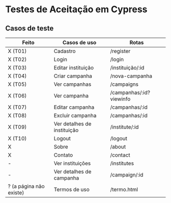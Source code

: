 # Testes de Aceitação em Cypress

## Casos de teste

| Feito | Casos de uso | Rotas |
|-------|--------------|-------|
| X (T01) | Cadastro | /register |
| X (T02) | Login | /login |
| X (T03) | Editar instituição | /instituição/:id |
| X (T04) | Criar campanha | /nova-campanha |
| X (T05) | Ver campanhas | /campaigns |
| X (T06) | Ver campanha | /campanhas/:id?viewinfo |
| X (T07) | Editar campanha | /campanhas/:id |
| X (T08) | Excluir campanha | /campanhas/:id |
| X (T09) | Ver detalhes de instituição | /institute/:id |
| X (T10) | Logout | /logout |
| X | Sobre | /about |
| X | Contato | /contact |
| - | Ver instituições | /institutes |
| - | Ver detalhes de campanha | /campaign/:id |
| ? (a página não existe) | Termos de uso | /termo.html |

